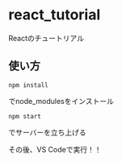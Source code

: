 # react_tutorial
Reactのチュートリアル

## 使い方
```
npm install
```
でnode_modulesをインストール  

```
npm start
```
でサーバーを立ち上げる  

その後、VS Codeで実行！！
